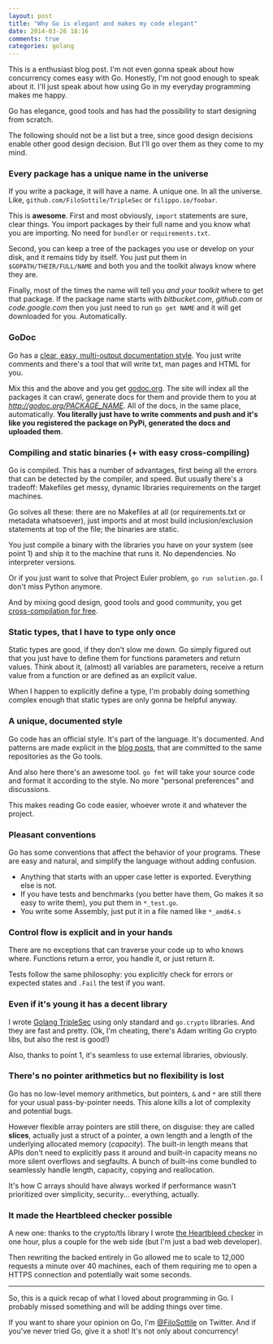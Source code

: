 ```yaml
---
layout: post
title: "Why Go is elegant and makes my code elegant"
date: 2014-03-26 18:16
comments: true
categories: golang
---
```


This is a enthusiast blog post. I'm not even gonna speak about how concurrency comes easy with Go. Honestly, I'm not good enough to speak about it. I'll just speak about how using Go in my everyday programming makes me happy.

Go has elegance, good tools and has had the possibility to start designing from scratch.

The following should not be a list but a tree, since good design decisions enable other good design decision. But I'll go over them as they come to my mind.

### Every package has a unique name in the universe
If you write a package, it will have a name. A unique one. In all the universe. Like, `github.com/FiloSottile/TripleSec` or `filippo.io/foobar`.

This is **awesome**. First and most obviously, `import` statements are sure, clear things. You import packages by their full name and you know what you are importing. No need for `bundler` or `requirements.txt`.

Second, you can keep a tree of the packages you use or develop on your disk, and it remains tidy by itself. You just put them in `$GOPATH/THEIR/FULL/NAME` and both you and the toolkit always know where they are.

Finally, most of the times the name will tell you *and your toolkit* where to get that package. If the package name starts with *bitbucket.com*, *github.com* or *code.google.com* then you just need to run `go get NAME` and it will get downloaded for you. Automatically.

<!-- more -->

### GoDoc

Go has a [clear, easy, multi-output documentation style][doc_blog]. You just write comments and there's a tool that will write txt, man pages and HTML for you.

Mix this and the above and you get [godoc.org](http://godoc.org). The site will index all the packages it can crawl, generate docs for them and provide them to you at *http://godoc.org/PACKAGE_NAME*. All of the docs, in the same place, automatically. **You literally just have to write comments and push and it's like you registered the package on PyPi, generated the docs and uploaded them**.

[doc_blog]: http://blog.golang.org/godoc-documenting-go-code

### Compiling and static binaries (+ with easy cross-compiling)

Go is compiled. This has a number of advantages, first being all the errors that can be detected by the compiler, and speed. But usually there's a tradeoff: Makefiles get messy, dynamic libraries requirements on the target machines.

Go solves all these: there are no Makefiles at all (or requirements.txt or metadata whatsoever), just imports and at most build inclusion/exclusion statements at top of the file; the binaries are static.

You just compile a binary with the libraries you have on your system (see point 1) and ship it to the machine that runs it. No dependencies. No interpreter versions.

Or if you just want to solve that Project Euler problem, `go run solution.go`. I don't miss Python anymore.

And by mixing good design, good tools and good community, you get [cross-compilation for free][cross_tool].

[cross_tool]: https://github.com/laher/goxc

### Static types, that I have to type only once

Static types are good, if they don't slow me down. Go simply figured out that you just have to define them for functions parameters and return values. Think about it, (almost) all variables are parameters, receive a return value from a function or are defined as an explicit value.

When I happen to explicitly define a type, I'm probably doing something complex enough that static types are only gonna be helpful anyway.

### A unique, documented style

Go code has an official style. It's part of the language. It's documented. And patterns are made explicit in the [blog posts][blog_posts], that are committed to the same repositories as the Go tools.

And also here there's an awesome tool. `go fmt` will take your source code and format it according to the style. No more "personal preferences" and discussions.

This makes reading Go code easier, whoever wrote it and whatever the project.

<!-- As Linus Torvalds put it in the kernel [`CodingStyle`][codingstyle]: -->

[blog_posts]: http://blog.golang.org/
[codingstyle]: https://www.kernel.org/doc/Documentation/CodingStyle

### Pleasant conventions

Go has some conventions that affect the behavior of your programs. These are easy and natural, and simplify the language without adding confusion.

* Anything that starts with an upper case letter is exported. Everything else is not.
* If you have tests and benchmarks (you better have them, Go makes it so easy to write them), you put them in `*_test.go`.
* You write some Assembly, just put it in a file named like `*_amd64.s`

### Control flow is explicit and in your hands

There are no exceptions that can traverse your code up to who knows where. Functions return a error, you handle it, or just return it.

Tests follow the same philosophy: you explicitly check for errors or expected states and `.Fail` the test if you want.

### Even if it's young it has a decent library

I wrote [Golang TripleSec][triplesec] using only standard and `go.crypto` libraries. And they are fast and pretty. (Ok, I'm cheating, there's Adam writing Go crypto libs, but also the rest is good!)

Also, thanks to point 1, it's seamless to use external libraries, obviously.

[triplesec]: https://github.com/FiloSottile/TripleSec/

### There's no pointer arithmetics but no flexibility is lost

Go has no low-level memory arithmetics, but pointers, `&` and `*` are still there for your usual pass-by-pointer needs. This alone kills a lot of complexity and potential bugs.

However flexible array pointers are still there, on disguise: they are called **slices**, actually just a struct of a pointer, a own length and a length of the underlying allocated memory (*capacity*). The built-in length means that APIs don't need to explicitly pass it around and built-in capacity means no more silent overflows and segfaults. A bunch of built-ins come bundled to seamlessly handle length, capacity, copying and reallocation.

It's how C arrays should have always worked if performance wasn't prioritized over simplicity, security... everything, actually.

### It made the Heartbleed checker possible

A new one: thanks to the crypto/tls library I wrote [the Heartbleed checker](http://filippo.io/Heartbleed/) in one hour, plus a couple for the web side (but I'm just a bad web developer).

Then rewriting the backed entirely in Go allowed me to scale to 12,000 requests a minute over 40 machines, each of them requiring me to open a HTTPS connection and potentially wait some seconds.

---

So, this is a quick recap of what I loved about programming in Go. I probably missed something and will be adding things over time.

If you want to share your opinion on Go, I'm [@FiloSottile](https://twitter.com/FiloSottile) on Twitter. And if you've never tried Go, give it a shot! It's not only about concurrency!